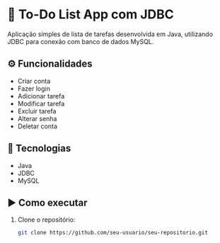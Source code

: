 # 📝 To-Do List App com JDBC

Aplicação simples de lista de tarefas desenvolvida em Java, utilizando JDBC para conexão com banco de dados MySQL.

## ⚙️ Funcionalidades

- Criar conta
- Fazer login
- Adicionar tarefa
- Modificar tarefa
- Excluir tarefa
- Alterar senha
- Deletar conta

## 💾 Tecnologias

- Java
- JDBC
- MySQL

## ▶️ Como executar

1. Clone o repositório:
   ```bash
   git clone https://github.com/seu-usuario/seu-repositorio.git
